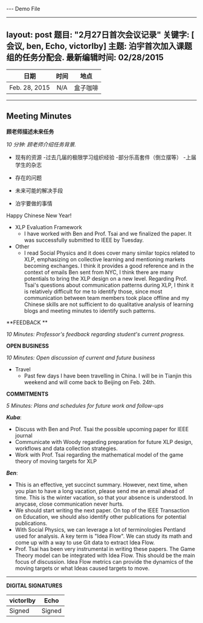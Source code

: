 --- Demo File

---
layout: post
题目: "2月27日首次会议记录"
关键字: [ 会议, ben, Echo, victorlby]
主题: 泊宇首次加入课题组的任务分配会.
最新编辑时间: 02/28/2015
---

|**日期** |**时间**|**地点**
| ------------- |:----------------:|:-------:
|Feb. 28, 2015| N/A | 盒子咖啡


----------


Meeting Minutes
------

 **顾老师描述未来任务** 

 *10 分钟: 顾老师介绍任务背景.*

- 现有的资源
        -过去几届的极限学习组织经验
        -部分乐高套件（倒立摆等）
        -上届学生的杂志

- 存在的问题
- 未来可能的解决手段
- 泊宇要做的事情


Happy Chinese New Year!

 - XLP Evaluation Framework
	 - I have worked with Ben and Prof. Tsai and we finalized the paper. It was successfully submitted to IEEE by Tuesday. 
 - Other
	- I read Social Physics and it does cover many similar topics related to XLP, emphasizing on collective learning and mentioning markets becoming exchanges.  I think it provides a good reference and in the context of emails Ben sent from NYC, I think there are many potentials to bring the XLP design on a new level. Regarding Prof. Tsai's questions about communication patterns during XLP, I think it is relatively difficult for me to identify those, since most communication between team members took place offline and my Chinese skills are not sufficient to do qualitative analysis of learning blogs and meeting minutes to identify such patterns.


 

**FEEDBACK **
 
 *10 Minutes: Professor's feedback regarding student's current progress.*
 


**OPEN BUSINESS**

*10 Minutes: Open discussion of current and future business*

- Travel
	- Past few days I have been travelling in China. I will be in Tianjin this weekend and will come back to Beijing on Feb. 24th. 

**COMMITMENTS**

*5 Minutes: Plans and schedules for future work and follow-ups*



***Kuba***:

- Discuss with Ben and Prof. Tsai the possible upcoming paper for IEEE journal
- Communicate with Woody regarding preparation for future XLP design, workflows and data collection strategies.
- Work with Prof. Tsai regarding the mathematical model of the game theory of moving targets for XLP

***Ben***:

- This is an effective, yet succinct summary. However, next time, when you plan to have a long vacation, please send me an email ahead of time. This is the winter vacation, so that your absence is understood. In anycase, close communication never hurts.
- We should start writing the next paper. On top of the IEEE Transaction on Education, we should also identify other publications for potential publications.
- With Social Physics, we can leverage a lot of terminologies Pentland used for analysis. A key term is "Idea Flow". We can study its math and come up with a way to use Git data to extract Idea Flow.
- Prof. Tsai has been very instrumental in writing these papers. The Game Theory model can be integrated with Idea Flow. This should be the main focus of discussion. Idea Flow metrics can provide the dynamics of the moving targets or what Ideas caused targets to move.


----------


**DIGITAL SIGNATURES**

|**victorlby** |**Echo**|
| ------------- |----------------|
|Signed | Signed
